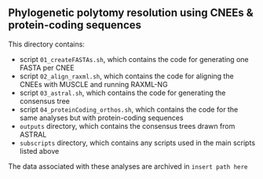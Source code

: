 ## Phylogenetic polytomy resolution using CNEEs & protein-coding sequences  
  
This directory contains:  
* script `01_createFASTAs.sh`, which contains the code for generating one FASTA per CNEE
* script `02_align_raxml.sh`, which contains the code for aligning the CNEEs with MUSCLE and running RAXML-NG
* script `03_astral.sh`, which contains the code for generating the consensus tree
* script `04_proteinCoding_orthos.sh`, which contains the code for the same analyses but with protein-coding sequences
* `outputs` directory, which contains the consensus trees drawn from ASTRAL
* `subscripts` directory, which contains any scripts used in the main scripts listed above
  
  
The data associated with these analyses are archived in `insert path here`

